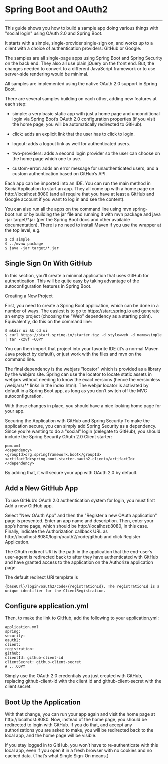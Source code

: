 # Spring Boot and OAuth2

---

This guide shows you how to build a sample app doing various things with "social login" using OAuth 2.0 and Spring Boot.

It starts with a simple, single-provider single-sign on, and works up to a client with a choice of authentication providers: GitHub or Google.

The samples are all single-page apps using Spring Boot and Spring Security on the back end. They also all use plain jQuery on the front end. But, the changes needed to convert to a different JavaScript framework or to use server-side rendering would be minimal.

All samples are implemented using the native OAuth 2.0 support in Spring Boot.

There are several samples building on each other, adding new features at each step:

- simple: a very basic static app with just a home page and unconditional login via Spring Boot’s OAuth 2.0 configuration properties (if you visit the home page, you will be automatically redirected to GitHub).

- click: adds an explicit link that the user has to click to login.

- logout: adds a logout link as well for authenticated users.

- two-providers: adds a second login provider so the user can choose on the home page which one to use.

- custom-error: adds an error message for unauthenticated users, and a custom authentication based on GitHub’s API.


Each app can be imported into an IDE. You can run the main method in SocialApplication to start an app. They all come up with a home page on http://localhost:8080 (and all require that you have at least a GitHub and Google account if you want to log in and see the content).

You can also run all the apps on the command line using mvn spring-boot:run or by building the jar file and running it with mvn package and java -jar target/*.jar (per the Spring Boot docs and other available documentation). There is no need to install Maven if you use the wrapper at the top level, e.g.

    $ cd simple
    $ ../mvnw package
    $ java -jar target/*.jar


## Single Sign On With GitHub

In this section, you’ll create a minimal application that uses GitHub for authentication. This will be quite easy by taking advantage of the autoconfiguration features in Spring Boot.

Creating a New Project

First, you need to create a Spring Boot application, which can be done in a number of ways. The easiest is to go to https://start.spring.io and generate an empty project (choosing the "Web" dependency as a starting point). Equivalently, do this on the command line:

    $ mkdir ui && cd ui
    $ curl https://start.spring.io/starter.tgz -d style=web -d name=simple | tar -xzvf -COPY

You can then import that project into your favorite IDE (it’s a normal Maven Java project by default), or just work with the files and mvn on the command line.


The final dependency is the webjars "locator" which is provided as a library by the webjars site. Spring can use the locator to locate static assets in webjars without needing to know the exact versions (hence the versionless /webjars/** links in the index.html). The webjar locator is activated by default in a Spring Boot app, as long as you don’t switch off the MVC autoconfiguration.

With those changes in place, you should have a nice looking home page for your app.

Securing the Application with GitHub and Spring Security
To make the application secure, you can simply add Spring Security as a dependency. Since you’re wanting to do a "social" login (delegate to GitHub), you should include the Spring Security OAuth 2.0 Client starter:

    pom.xml
    <dependency>
    <groupId>org.springframework.boot</groupId>
    <artifactId>spring-boot-starter-oauth2-client</artifactId>
    </dependency>


By adding that, it will secure your app with OAuth 2.0 by default.


## Add a New GitHub App

To use GitHub’s OAuth 2.0 authentication system for login, you must first Add a new GitHub app.

Select "New OAuth App" and then the "Register a new OAuth application" page is presented. Enter an app name and description. Then, enter your app’s home page, which should be http://localhost:8080, in this case. Finally, indicate the Authorization callback URL as http://localhost:8080/login/oauth2/code/github and click Register Application.

The OAuth redirect URI is the path in the application that the end-user’s user-agent is redirected back to after they have authenticated with GitHub and have granted access to the application on the Authorize application page.

The default redirect URI template is 


    {baseUrl}/login/oauth2/code/{registrationId}. The registrationId is a unique identifier for the ClientRegistration.


## Configure application.yml

Then, to make the link to GitHub, add the following to your application.yml:

    application.yml
    spring:
    security:
    oauth2:
    client:
    registration:
    github:
    clientId: github-client-id
    clientSecret: github-client-secret
    # ...COPY

Simply use the OAuth 2.0 credentials you just created with GitHub, replacing github-client-id with the client id and github-client-secret with the client secret.

## Boot Up the Application

With that change, you can run your app again and visit the home page at http://localhost:8080. Now, instead of the home page, you should be redirected to login with GitHub. If you do that, and accept any authorizations you are asked to make, you will be redirected back to the local app, and the home page will be visible.

If you stay logged in to GitHub, you won’t have to re-authenticate with this local app, even if you open it in a fresh browser with no cookies and no cached data. (That’s what Single Sign-On means.)